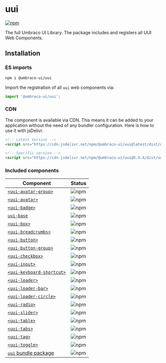 # uui

[![npm](https://img.shields.io/npm/v/@umbraco-ui/uui?logoColor=%231B264F)](https://www.npmjs.com/package/@umbraco-ui/uui)

The full Umbraco UI Library. The package includes and registers all UUI Web Components.

## Installation

### ES imports

```zsh
npm i @umbraco-ui/uui
```

Import the registration of all `uui` web components via:

```javascript
import '@umbraco-ui/uui';
```

### CDN

The component is available via CDN. This means it can be added to your application without the need of any bundler configuration. Here is how to use it with jsDelivr.

```html
<!-- Latest Version -->
<script src="https://cdn.jsdelivr.net/npm/@umbraco-ui/uui@latest/dist/uui.min.js"></script>

<!-- Specific version -->
<script src="https://cdn.jsdelivr.net/npm/@umbraco-ui/uui@X.X.X/dist/uui.min.js"></script>
```

### Included components

| Component                                                                                                  | Status                                                                                     |
| ---------------------------------------------------------------------------------------------------------- | ------------------------------------------------------------------------------------------ |
| [`<uui-avatar-group>`](https://github.com/umbraco/Umbraco.UI/tree/dev/packages/uui-avatar-group)           | ![npm](https://img.shields.io/npm/v/@umbraco-ui/uui-avatar-group?logoColor=%231B264F)      |
| [`<uui-avatar>`](https://github.com/umbraco/Umbraco.UI/tree/dev/packages/uui-avatar)                       | ![npm](https://img.shields.io/npm/v/@umbraco-ui/uui-avatar?logoColor=%231B264F)            |
| [`<uui-badge>`](https://github.com/umbraco/Umbraco.UI/tree/dev/packages/uui-badge)                         | ![npm](https://img.shields.io/npm/v/@umbraco-ui/uui-badge?logoColor=%231B264F)             |
| [`uui-base`](https://github.com/umbraco/Umbraco.UI/tree/dev/packages/uui-base)                             | ![npm](https://img.shields.io/npm/v/@umbraco-ui/uui-base?logoColor=%231B264F)              |
| [`<uui-box>`](https://github.com/umbraco/Umbraco.UI/tree/dev/packages/uui-box)                             | ![npm](https://img.shields.io/npm/v/@umbraco-ui/uui-box?logoColor=%231B264F)               |
| [`<uui-breadcrumbs>`](https://github.com/umbraco/Umbraco.UI/tree/dev/packages/uui-breadcrumbs)             | ![npm](https://img.shields.io/npm/v/@umbraco-ui/uui-breadcrumbs?logoColor=%231B264F)       |
| [`<uui-button>`](https://github.com/umbraco/Umbraco.UI/tree/dev/packages/uui-button)                       | ![npm](https://img.shields.io/npm/v/@umbraco-ui/uui-button?logoColor=%231B264F)            |
| [`<uui-button-group>`](https://github.com/umbraco/Umbraco.UI/tree/dev/packages/uui-button-group)           | ![npm](https://img.shields.io/npm/v/@umbraco-ui/uui-button-group?logoColor=%231B264F)      |
| [`<uui-checkbox>`](https://github.com/umbraco/Umbraco.UI/tree/dev/packages/uui-checkbox)                   | ![npm](https://img.shields.io/npm/v/@umbraco-ui/uui-checkbox?logoColor=%231B264F)          |
| [`<uui-input>`](https://github.com/umbraco/Umbraco.UI/tree/dev/packages/uui-input)                         | ![npm](https://img.shields.io/npm/v/@umbraco-ui/uui-input?logoColor=%231B264F)             |
| [`<uui-keyboard-shortcut>`](https://github.com/umbraco/Umbraco.UI/tree/dev/packages/uui-keyboard-shortcut) | ![npm](https://img.shields.io/npm/v/@umbraco-ui/uui-keyboard-shortcut?logoColor=%231B264F) |
| [`<uui-loader>`](https://github.com/umbraco/Umbraco.UI/tree/dev/packages/uui-loader)                       | ![npm](https://img.shields.io/npm/v/@umbraco-ui/uui-loader?logoColor=%231B264F)            |
| [`<uui-loader-bar>`](https://github.com/umbraco/Umbraco.UI/tree/dev/packages/uui-loader-bar)               | ![npm](https://img.shields.io/npm/v/@umbraco-ui/uui-loader-bar?logoColor=%231B264F)        |
| [`<uui-loader-circle>`](https://github.com/umbraco/Umbraco.UI/tree/dev/packages/uui-loader-circle)         | ![npm](https://img.shields.io/npm/v/@umbraco-ui/uui-loader-circle?logoColor=%231B264F)     |
| [`<uui-radio>`](https://github.com/umbraco/Umbraco.UI/tree/dev/packages/uui-radio)                         | ![npm](https://img.shields.io/npm/v/@umbraco-ui/uui-radio?logoColor=%231B264F)             |
| [`<uui-slider>`](https://github.com/umbraco/Umbraco.UI/tree/dev/packages/uui-slider)                       | ![npm](https://img.shields.io/npm/v/@umbraco-ui/uui-slider?logoColor=%231B264F)            |
| [`<uui-table>`](https://github.com/umbraco/Umbraco.UI/tree/dev/packages/uui-table)                         | ![npm](https://img.shields.io/npm/v/@umbraco-ui/uui-table?logoColor=%231B264F)             |
| [`<uui-tabs>`](https://github.com/umbraco/Umbraco.UI/tree/dev/packages/uui-tabs)                           | ![npm](https://img.shields.io/npm/v/@umbraco-ui/uui-tabs?logoColor=%231B264F)              |
| [`<uui-tag>`](https://github.com/umbraco/Umbraco.UI/tree/dev/packages/uui-tag)                             | ![npm](https://img.shields.io/npm/v/@umbraco-ui/uui-tag?logoColor=%231B264F)               |
| [`<uui-toggle>`](https://github.com/umbraco/Umbraco.UI/tree/dev/packages/uui-toggle)                       | ![npm](https://img.shields.io/npm/v/@umbraco-ui/uui-toggle?logoColor=%231B264F)            |
| [`uui` bundle package](https://github.com/umbraco/Umbraco.UI/tree/dev/packages/uui)                        | ![npm](https://img.shields.io/npm/v/@umbraco-ui/uui?logoColor=%231B264F)                   |
